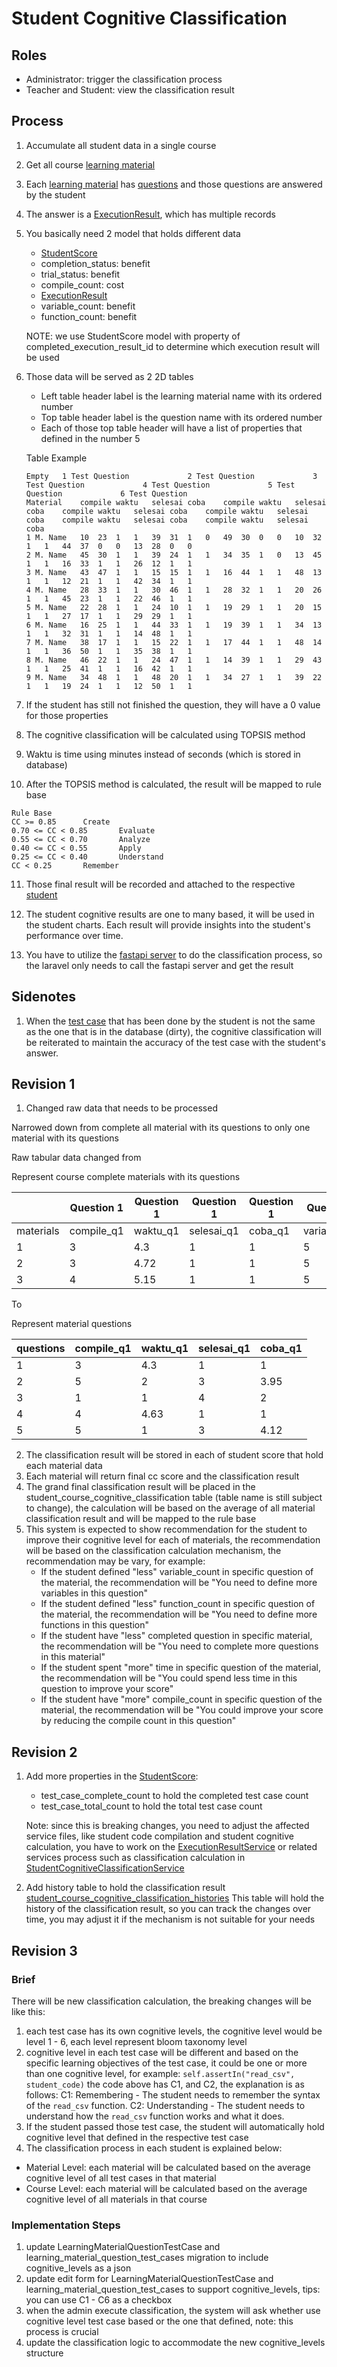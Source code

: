 # Student Cognitive Classification

## Roles
- Administrator: trigger the classification process
- Teacher and Student: view the classification result

## Process
1. Accumulate all student data in a single course
2. Get all course [learning material](laravel/app/Models/LearningMaterial.php)

3. Each [learning material](laravel/app/Models/LearningMaterial.php) has [questions](laravel/app/Models/LearningMaterialQuestion.php) and those questions are answered by the student
4. The answer is a [ExecutionResult](laravel/app/Models/ExecutionResult.php), which has multiple records
5. You basically need 2 model that holds different data
   - [StudentScore](laravel/app/Models/StudentScore.php)
    - completion_status: benefit
    - trial_status: benefit
    - compile_count: cost
   - [ExecutionResult](laravel/app/Models/ExecutionResult.php)
    - variable_count: benefit
    - function_count: benefit

    NOTE: we use StudentScore model with property of completed_execution_result_id to determine which execution result will be used
6. Those data will be served as 2 2D tables
    - Left table header label is the learning material name with its ordered number
    - Top table header label is the question name with its ordered number
    - Each of those top table header will have a list of properties that defined in the number 5

    Table Example

    ```
    Empty	1 Test Question				2 Test Question				3 Test Question				4 Test Question				5 Test Question				6 Test Question			
    Material	compile	waktu	selesai	coba	compile	waktu	selesai	coba	compile	waktu	selesai	coba	compile	waktu	selesai	coba	compile	waktu	selesai	coba	compile	waktu	selesai	coba
    1 M. Name	10	23	1	1	39	31	1	0	49	30	0	0	10	32	1	1	44	37	0	0	13	28	0	0
    2 M. Name	45	30	1	1	39	24	1	1	34	35	1	0	13	45	1	1	16	33	1	1	26	12	1	1
    3 M. Name	43	47	1	1	15	15	1	1	16	44	1	1	48	13	1	1	12	21	1	1	42	34	1	1
    4 M. Name	28	33	1	1	30	46	1	1	28	32	1	1	20	26	1	1	45	23	1	1	22	46	1	1
    5 M. Name	22	28	1	1	24	10	1	1	19	29	1	1	20	15	1	1	27	17	1	1	29	29	1	1
    6 M. Name	16	25	1	1	44	33	1	1	19	39	1	1	34	13	1	1	32	31	1	1	14	48	1	1
    7 M. Name	38	17	1	1	15	22	1	1	17	44	1	1	48	14	1	1	36	50	1	1	35	38	1	1
    8 M. Name	46	22	1	1	24	47	1	1	14	39	1	1	29	43	1	1	25	41	1	1	16	42	1	1
    9 M. Name	34	48	1	1	48	20	1	1	34	27	1	1	39	22	1	1	19	24	1	1	12	50	1	1
    ```

7. If the student has still not finished the question, they will have a 0 value for those properties

8. The cognitive classification will be calculated using TOPSIS method

9. Waktu is time using minutes instead of seconds (which is stored in database)

10. After the TOPSIS method is calculated, the result will be mapped to rule base

```
Rule Base		
CC >= 0.85		Create
0.70 <= CC < 0.85		Evaluate
0.55 <= CC < 0.70		Analyze
0.40 <= CC < 0.55		Apply
0.25 <= CC < 0.40		Understand
CC < 0.25		Remember
```

11. Those final result will be recorded and attached to the respective [student](laravel/app/Models/User.php)

12. The student cognitive results are one to many based, it will be used in the student charts. Each result will provide insights into the student's performance over time.

13. You have to utilize the [fastapi server](fastapi/main.py) to do the classification process, so the laravel only needs to call the fastapi server and get the result

## Sidenotes
1. When the [test case](laravel/app/Models/LearningMaterialQuestionTestCase.php) that has been done by the student is not the same as the one that is in the database (dirty), the cognitive classification will be reiterated to maintain the accuracy of the test case with the student's answer.

## Revision 1
1. Changed raw data that needs to be processed

Narrowed down from complete all material with its questions to only one material with its questions

Raw tabular data changed from

Represent course complete materials with its questions

|           | Question 1 | Question 1 | Question 1 | Question 1 | Question 1   | Question 1   | Question 2 | Question 2 | Question 2 | Question 2 | Question 2   | Question 2   | Question 3 | Question 3 | Question 3 | Question 3 | Question 3   | Question 3   | Question 4 | Question 4 | Question 4 | Question 4 | Question 4   | Question 4   | Question 5 | Question 5 | Question 5 | Question 5 | Question 5   | Question 5   | Question 6 | Question 6 | Question 6 | Question 6 | Question 6   | Question 6   |
| --------- | ---------- | ---------- | ---------- | ---------- | ------------ | ------------ | ---------- | ---------- | ---------- | ---------- | ------------ | ------------ | ---------- | ---------- | ---------- | ---------- | ------------ | ------------ | ---------- | ---------- | ---------- | ---------- | ------------ | ------------ | ---------- | ---------- | ---------- | ---------- | ------------ | ------------ | ---------- | ---------- | ---------- | ---------- | ------------ | ------------ |
| materials | compile_q1 | waktu_q1   | selesai_q1 | coba_q1    | variables_q1 | functions_q1 | compile_q2 | waktu_q2   | selesai_q2 | coba_q2    | variables_q2 | functions_q2 | compile_q3 | waktu_q3   | selesai_q3 | coba_q3    | variables_q3 | functions_q3 | compile_q4 | waktu_q4   | selesai_q4 | coba_q4    | variables_q4 | functions_q4 | compile_q5 | waktu_q5   | selesai_q5 | coba_q5    | variables_q5 | functions_q5 | compile_q6 | waktu_q6   | selesai_q6 | coba_q6    | variables_q6 | functions_q6 |
| 1         | 3          | 4.3        | 1          | 1          | 5            | 2            | 3          | 3.95       | 1          | 1          | 4            | 2            | 4          | 4.63       | 1          | 1          | 5            | 1            | 3          | 4.12       | 1          | 1          | 4            | 1            | 2          | 3.78       | 1          | 1          | 3            | 1            | 0          | 0          | 0          | 0          | 0            | 0            |
| 2         | 3          | 4.72       | 1          | 1          | 5            | 2            | 3          | 4.35       | 1          | 1          | 4            | 2            | 5          | 5.1        | 1          | 1          | 5            | 1            | 3          | 4.53       | 1          | 1          | 4            | 1            | 2          | 4.15       | 0          | 1          | 4            | 1            | 0          | 0          | 0          | 0          | 0            | 0            |
| 3         | 4          | 5.15       | 1          | 1          | 5            | 2            | 4          | 3.67       | 1          | 1          | 4            | 2            | 5          | 5.57       | 1          | 1          | 5            | 1            | 4          | 4.95       | 1          | 1          | 4            | 1            | 5          | 3.83       | 1          | 1          | 4            | 1            | 0          | 0          | 0          | 0          | 0            | 0            |

To

Represent material questions

| questions | compile_q1 | waktu_q1 | selesai_q1 | coba_q1 |
| --------- | ---------- | -------- | ---------- | ------- |
| 1         | 3          | 4.3      | 1          | 1       |
| 2         | 5          | 2        | 3          | 3.95    |
| 3         | 1          | 1        | 4          | 2       |
| 4         | 4          | 4.63     | 1          | 1       |
| 5         | 5          | 1        | 3          | 4.12    |

2. The classification result will be stored in each of student score that hold each material data
3. Each material will return final cc score and the classification result
4. The grand final classification result will be placed in the student_course_cognitive_classification table (table name is still subject to change), the calculation will be based on the average of all material classification result and will be mapped to the rule base
5. This system is expected to show recommendation for the student to improve their cognitive level for each of materials, the recommendation will be based on the classification calculation mechanism, the recommendation may be vary, for example:
    - If the student defined "less" variable_count in specific question of the material, the recommendation will be "You need to define more variables in this question"
    - If the student defined "less" function_count in specific question of the material, the recommendation will be "You need to define more functions in this question"
    - If the student have "less" completed question in specific material, the recommendation will be "You need to complete more questions in this material"
    - If the student spent "more" time in specific question of the material, the recommendation will be "You could spend less time in this question to improve your score"
    - If the student have "more" compile_count in specific question of the material, the recommendation will be "You could improve your score by reducing the compile count in this question"

## Revision 2
1. Add more properties in the [StudentScore](laravel/app/Models/StudentScore.php):
    - test_case_complete_count to hold the completed test case count
    - test_case_total_count to hold the total test case count

    Note: since this is breaking changes, you need to adjust the affected service files, like student code compilation and student cognitive calculation, you have to work on the [ExecutionResultService](laravel/app/Services/ExecutionResultService.php) or related services process such as classification calculation in [StudentCognitiveClassificationService](laravel/app/Services/StudentCognitiveClassificationService.php) 
2. Add history table to hold the classification result [student_course_cognitive_classification_histories](laravel/database/migrations/2025_05_20_134237_create_student_course_cognitive_classification_histories_table.php)
    This table will hold the history of the classification result, so you can track the changes over time, you may adjust it if the mechanism is not suitable for your needs

## Revision 3
### Brief
There will be new classification calculation, the breaking changes will be like this:
1. each test case has its own cognitive levels, the cognitive level would be level 1 - 6, each level represent bloom taxonomy level
2. cognitive level in each test case will be different and based on the specific learning objectives of the test case, it could be one or more than one cognitive level, for example:
`self.assertIn("read_csv", student_code)` 
the code above has C1, and C2, the explanation is as follows:
C1: Remembering - The student needs to remember the syntax of the `read_csv` function.
C2: Understanding - The student needs to understand how the `read_csv` function works and what it does.
3. If the student passed those test case, the student will automatically hold cognitive level that defined in the respective test case
4. The classification process in each student is explained below:
- Material Level:
each material will be calculated based on the average cognitive level of all test cases in that material
- Course Level:
each material will be calculated based on the average cognitive level of all materials in that course

### Implementation Steps
1. update LearningMaterialQuestionTestCase and learning_material_question_test_cases migration to include cognitive_levels as a json
2. update edit form for LearningMaterialQuestionTestCase and learning_material_question_test_cases to support cognitive_levels, tips: you can use C1 - C6 as a checkbox
3. when the admin execute classification, the system will ask whether use cognitive level test case based or the one that defined, note: this process is crucial
4. update the classification logic to accommodate the new cognitive_levels structure